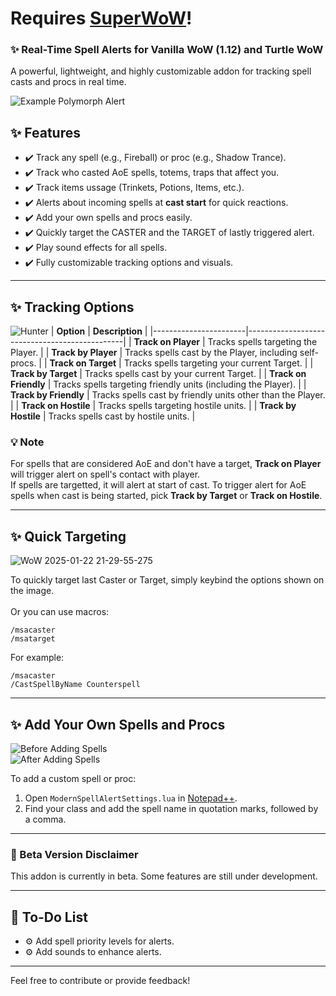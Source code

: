 # Requires [SuperWoW](https://github.com/balakethelock/SuperWoW)!

### ✨ Real-Time Spell Alerts for Vanilla WoW (1.12) and Turtle WoW
A powerful, lightweight, and highly customizable addon for tracking spell casts and procs in real time.

![Example Polymorph Alert](https://github.com/user-attachments/assets/8278280c-2b69-400a-8b54-59b65df76877)

## ✨ Features
- ✔️ Track any spell (e.g., Fireball) or proc (e.g., Shadow Trance).
- ✔️ Track who casted AoE spells, totems, traps that affect you.
- ✔️ Track items ussage (Trinkets, Potions, Items, etc.).
- ✔️ Alerts about incoming spells at **cast start** for quick reactions.
- ✔️ Add your own spells and procs easily.
- ✔️ Quickly target the CASTER and the TARGET of lastly triggered alert.
- ✔️ Play sound effects for all spells.
- ✔️ Fully customizable tracking options and visuals.

---

## ✨ Tracking Options
![Hunter](https://github.com/user-attachments/assets/04cbfa39-4d5a-43ab-887c-3ee68056fd88)
| **Option**           | **Description**                               |
|-----------------------|-----------------------------------------------|
| **Track on Player**   | Tracks spells targeting the Player.          |
| **Track by Player**   | Tracks spells cast by the Player, including self-procs. |
| **Track on Target**   | Tracks spells targeting your current Target. |
| **Track by Target**   | Tracks spells cast by your current Target.   |
| **Track on Friendly** | Tracks spells targeting friendly units (including the Player). |
| **Track by Friendly** | Tracks spells cast by friendly units other than the Player. |
| **Track on Hostile**  | Tracks spells targeting hostile units.        |
| **Track by Hostile**  | Tracks spells cast by hostile units.          |

### 💡 Note
For spells that are considered AoE and don't have a target, **Track on Player** will trigger alert on spell's contact with player.\
If spells are targetted, it will alert at start of cast. To trigger alert for AoE spells when cast is being started, pick **Track by Target** or **Track on Hostile**.


---

## ✨ Quick Targeting
![WoW 2025-01-22 21-29-55-275](https://github.com/user-attachments/assets/2bef6d11-f9b5-4402-98b0-61dbafd3af3b)

To quickly target last Caster or Target, simply keybind the options shown on the image.<br/><br/>
Or you can use macros:
```
/msacaster
/msatarget
```
For example:
```
/msacaster
/CastSpellByName Counterspell
```

---

## ✨ Add Your Own Spells and Procs
![Before Adding Spells](https://github.com/user-attachments/assets/7428d645-3dc5-4b01-9cd5-8a9cfdd3e7d5)  
![After Adding Spells](https://github.com/user-attachments/assets/54fed797-91dd-4f3b-bff8-f63e9318dba8)

To add a custom spell or proc:
1. Open `ModernSpellAlertSettings.lua` in [Notepad++](https://notepad-plus-plus.org/).
2. Find your class and add the spell name in quotation marks, followed by a comma.

---

### 🚧 Beta Version Disclaimer
This addon is currently in beta. Some features are still under development.

---

## 🔧 To-Do List
- ⚙️ Add spell priority levels for alerts.  
- ⚙️ Add sounds to enhance alerts.  

---

Feel free to contribute or provide feedback!
